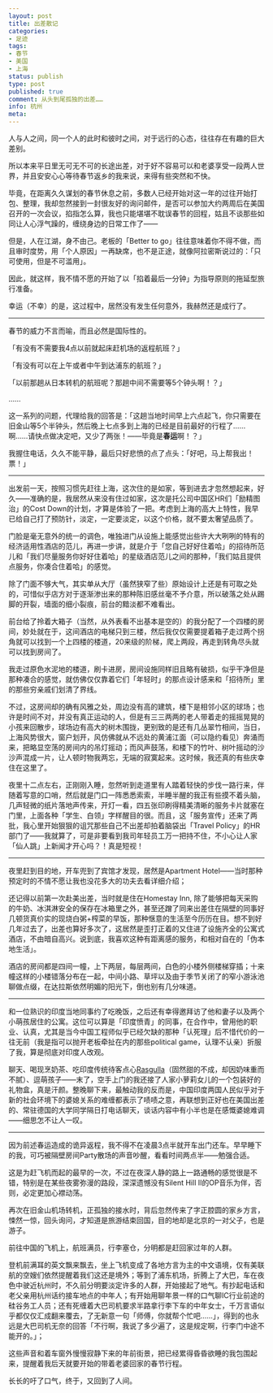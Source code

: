 ```yaml
---
layout: post
title: 出差散记
categories:
- 足迹
tags:
- 春节
- 美国
- 上海
status: publish
type: post
published: true
comment: 从头到尾孤独的出差……
info: 杭州
meta:
---
```


人与人之间，同一个人的此时和彼时之间，对于远行的心态，往往存在有趣的巨大差别。

所以本来平日里无可无不可的长途出差，对于好不容易可以和老婆享受一段两人世界，并且安安心心等待春节返乡的我来说，来得有些突然和不快。

毕竟，在距离久久谋划的春节休息之前，多数人已经开始对这一年的过往开始打包、整理，我却忽然接到一封很友好的询问邮件，是否可以参加大约两周后在美国召开的一次会议，掐指怎么算，我也只能堪堪不耽误春节的回程，姑且不谈那些如同让人心浮气躁的，缠绕身边的日常工作了——

但是，人在江湖，身不由己。老板的「Better to go」往往意味着你不得不做，而且审时度势，用「个人原因」一再缺席，也不是正途，就像阿拉密斯说过的：「只可使用，但是不可滥用」。

因此，就这样，我不情不愿的开始了以「掐着最后一分钟」为指导原则的拖延型旅行准备。

幸运（不幸）的是，这过程中，居然没有发生任何意外，我赫然还是成行了。

----

春节的威力不言而喻，而且必然是国际性的。

「有没有不需要我4点以前就起床赶机场的返程航班？」

「有没有可以在上午或者中午到达浦东的航班？」

「以前那趟从日本转机的航班呢？那趟中间不需要等5个钟头啊！？」

……

这一系列的问题，代理给我的回答是：「这趟当地时间早上六点起飞，你只需要在旧金山等5个半钟头，然后晚上七点多到上海的已经是目前最好的行程了……啊……请快点做决定吧，又少了两张！——毕竟是**春运**啊！？」

我握住电话，久久不能平静，最后只好悲愤的点了点头：「好吧，马上帮我出！票！」

----

出发前一天，按照习惯先赶往上海，这次住的是如家，等到进去才忽然想起来，好久——准确的是，我居然从来没有住过如家，这次是托公司中国区HR们「励精图治」的Cost Down的计划，才算是体验了一把。考虑到上海的高大上特性，我早已给自己打了预防针，淡定，一定要淡定，以这个价格，就不要太奢望品质了。

门脸是毫无意外的统一的调色，唯独进门从设施上能感觉出些许大大咧咧的特有的经济适用性酒店的范儿，再进一步讲，就是介于「您自己好好住着哈」的招待所范儿和「我们尽量服务你好好住着哈」的星级酒店范儿之间的那种，「我们姑且提供点服务，你凑合住着哈」的感觉。

除了门面不够大气，其实单从大厅（虽然狭窄了些）原始设计上还是有可取之处的，可惜似乎店方对于逐渐渗出来的那种陈旧感丝毫不予介意，所以破落之处从踢脚的开裂，墙面的细小裂痕，前台的黯淡都不难看出。

前台给了拎着大箱子（当然，从外表看不出基本是空的）的我分配了一个四楼的房间，妙处就在于，这间酒店的电梯只到三楼，然后我仅仅需要提着箱子走过两个拐角就可以找到一个上四楼的楼道，20来级的阶梯，爬上两段，再走到转角尽头就可以找到房间了。

我走过原色水泥地的楼道，刷卡进房，房间设施同样旧且略有破损，似乎干净但是那种凑合的感觉，就仿佛仅仅靠着它们「年轻时」的那点设计感来和「招待所」里的那些穷亲戚们划清了界线。

不过，这房间却的确有风雅之处，周边没有高的建筑，楼下是相邻小区的球场；也许是时间不对，并没有真正运动的人，但是有三三两两的老人带着走的摇摇晃晃的小孩来回散步，球场边有高大的树木围拢，更别致的是还有几丛翠竹相间，当日，上海风势很大，窗户划开，风仿佛就从不远处的黄浦江面（可以隐约看见）奔涌而来，把略显空荡的房间内的吊灯摇动；而风声鼓荡，和楼下的竹叶、树叶摇动的沙沙声混成一片，让人顿时物我两忘，无端的寂寞起来。这时候，我还真的有些庆幸住在这里了。

夜里十二点左右，正刚刚入睡，忽然听到走道里有人踏着轻快的步伐一路行来，伴随着写意的口哨，然后就是门口一阵悉悉索索，半睡半醒的我正有些摸不着头脑，几声轻微的纸片落地声传来，开灯一看，四五张印刷得精美清晰的服务卡片就塞在门里，上面各种「学生、白领」字样醒目的很。而且，这「服务宣传」还来了两批，我心里开始狠狠的诅咒那些自己不出差却拍着脑袋出「Travel Policy」的HR部门了——我就算了，可是非要看到我司年轻员工万一把持不住，不小心让人家「仙人跳」上新闻才开心吗？！真是短视！

----

夜里赶到目的地，开车兜到了宾馆才发现，居然是Apartment Hotel——当时那种预定时的不情不愿让我也没花多大的功夫去看详细介绍；

还记得以前第一次赴美出差，当时就是住在Homestay Inn, 除了能够把每天采购的牛奶、冰淇淋安全的保存在冰箱里之外，甚至还蹭了同来出差住在隔壁的同事好几顿货真价实的现烧白粥+榨菜的早饭，那种惬意的生活至今历历在目。想不到好几年过去了，出差也算好多次了，这居然是歪打正着的又住进了设施齐全的公寓式酒店，不由暗自高兴。说到底，我喜欢这种有距离感的服务，和相对自在的「伪本地生活」。

酒店的房间都是四间一幢，上下两层，每层两间，白色的小楼外侧楼梯穿插；十来幢这样的小楼错落分布在一起，中间小路、草坪以及由于季节关闭了的窄小游泳池聊做点缀，在达拉斯依然明媚的阳光下，倒也别有几分味道。

----

和一位熟识的印度当地同事约了吃晚饭，之后还有幸得邀拜访了他和妻子以及两个小萌孩居住的公寓。这位可以算是「印度愤青」的同事，在合作中，曾用他的职业、认真，尤其是当今中国工程师似乎已经欠缺的那种「认死理」后不惜代价的一往无前（我是指可以抛开老板牵扯在内的那些political game，认理不认亲）折服了我，算是彻底对印度人改观。

聊天、喝现烹奶茶、吃印度传统待客点心[Rasgulla](http://en.wikipedia.org/wiki/Rasgulla)（固然甜的不成，却因奶味重而不腻）、逗萌孩子——末了，空手上门的我还接了人家小萝莉女儿的一个包装好的礼物盒，真是汗颜。整晚聊下来，最触动我的反而是，中国印度两国人民似乎对于新的社会环境下的婆媳关系的难缠都表示了啧啧之意，再联想到正好也在美国出差的、常驻德国的大学同学隔日打电话聊天，谈话内容中有小半也是在感慨婆媳难调——细思怎不让人一叹。

----

因为前述春运造成的诡异返程，我不得不在凌晨3点半就开车出门还车。早早睡下的我，可巧被隔壁房间Party散场的声音吵醒，看看时间两点半——勉强合适。

这是为赶飞机而起的最早的一次，不过在夜深人静的路上一路通畅的感觉很是不错，特别是在某些夜雾弥漫的路段，深深遗憾没有Silent Hill II的OP音乐为伴，否则，必定更加心襟动荡。

再次在旧金山机场转机，正孤独的接水时，背后忽然传来了字正腔圆的家乡方言，悚然一惊，回头询问，才知道是旅游结束回国，目的地却是北京的一对父子，也是游子。

前往中国的飞机上，航班满员，行李塞仓，分明都是赶回家过年的人群。

登机前满耳的英文飘来飘去，坐上飞机变成了各地方言为主的中文语境，仅有美联航的空嫂们依然提醒着我们这还是境外；等到了浦东机场，折腾上了大巴，车在夜色中驶近杭州时，不久前分明要淡定许多的人群，开始接起了地气。有抄起电话和老父亲用杭州话约接车地点的中年人；有开始用聊年景一样的口气聊IC行业前途的硅谷务工人员；还有死缠着大巴司机要求半路拿行李下车的中年女士，千万言语似乎都仅仅汇成翻来覆去，了无新意一句「师傅，你就帮个忙吧……」，得到的也永远是大巴司机无奈的回答「不行啊，我说了多少遍了，这是规定啊，行李门中途不能开的。」；

这些声音和着车窗外慢慢寂静下来的年前街景，把已经累得昏昏欲睡的我包围起来，提醒着我后天就要开始的带着老婆回家的春节行程。

长长的吁了口气，终于，又回到了人间。








